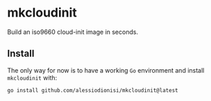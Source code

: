 # mkcloudinit

Build an iso9660 cloud-init image in seconds.

## Install

The only way for now is to have a working `Go` environment and install `mkcloudinit` with:

```shell
go install github.com/alessiodionisi/mkcloudinit@latest
```
